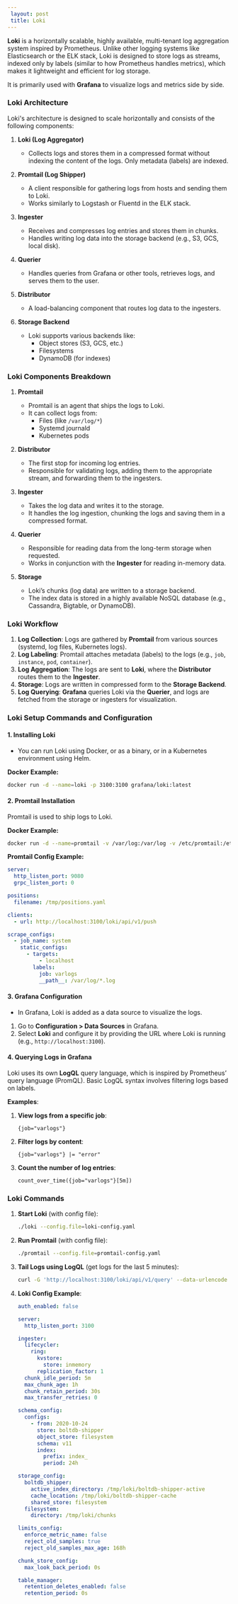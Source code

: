 ```yaml
---
 layout: post
 title: Loki
---
```



**Loki** is a horizontally scalable, highly available, multi-tenant log aggregation system inspired by Prometheus. Unlike other logging systems like Elasticsearch or the ELK stack, Loki is designed to store logs as streams, indexed only by labels (similar to how Prometheus handles metrics), which makes it lightweight and efficient for log storage. 

It is primarily used with **Grafana** to visualize logs and metrics side by side.

### Loki Architecture

Loki's architecture is designed to scale horizontally and consists of the following components:

1. **Loki (Log Aggregator)**
   - Collects logs and stores them in a compressed format without indexing the content of the logs. Only metadata (labels) are indexed.
   
2. **Promtail (Log Shipper)**
   - A client responsible for gathering logs from hosts and sending them to Loki.
   - Works similarly to Logstash or Fluentd in the ELK stack.

3. **Ingester**
   - Receives and compresses log entries and stores them in chunks.
   - Handles writing log data into the storage backend (e.g., S3, GCS, local disk).

4. **Querier**
   - Handles queries from Grafana or other tools, retrieves logs, and serves them to the user.

5. **Distributor**
   - A load-balancing component that routes log data to the ingesters.

6. **Storage Backend**
   - Loki supports various backends like:
     - Object stores (S3, GCS, etc.)
     - Filesystems
     - DynamoDB (for indexes)

### Loki Components Breakdown

1. **Promtail**
   - Promtail is an agent that ships the logs to Loki.
   - It can collect logs from:
     - Files (like `/var/log/*`)
     - Systemd journald
     - Kubernetes pods

2. **Distributor**
   - The first stop for incoming log entries.
   - Responsible for validating logs, adding them to the appropriate stream, and forwarding them to the ingesters.

3. **Ingester**
   - Takes the log data and writes it to the storage.
   - It handles the log ingestion, chunking the logs and saving them in a compressed format.

4. **Querier**
   - Responsible for reading data from the long-term storage when requested.
   - Works in conjunction with the **Ingester** for reading in-memory data.

5. **Storage**
   - Loki’s chunks (log data) are written to a storage backend.
   - The index data is stored in a highly available NoSQL database (e.g., Cassandra, Bigtable, or DynamoDB).

### Loki Workflow

1. **Log Collection**: Logs are gathered by **Promtail** from various sources (systemd, log files, Kubernetes logs).
2. **Log Labeling**: Promtail attaches metadata (labels) to the logs (e.g., `job`, `instance`, `pod`, `container`).
3. **Log Aggregation**: The logs are sent to **Loki**, where the **Distributor** routes them to the **Ingester**.
4. **Storage**: Logs are written in compressed form to the **Storage Backend**.
5. **Log Querying**: **Grafana** queries Loki via the **Querier**, and logs are fetched from the storage or ingesters for visualization.

### Loki Setup Commands and Configuration

#### 1. **Installing Loki**
- You can run Loki using Docker, or as a binary, or in a Kubernetes environment using Helm.

**Docker Example:**
```bash
docker run -d --name=loki -p 3100:3100 grafana/loki:latest
```

#### 2. **Promtail Installation**
Promtail is used to ship logs to Loki.

**Docker Example:**
```bash
docker run -d --name=promtail -v /var/log:/var/log -v /etc/promtail:/etc/promtail grafana/promtail:latest -config.file=/etc/promtail/promtail-config.yaml
```

**Promtail Config Example:**
```yaml
server:
  http_listen_port: 9080
  grpc_listen_port: 0

positions:
  filename: /tmp/positions.yaml

clients:
  - url: http://localhost:3100/loki/api/v1/push

scrape_configs:
  - job_name: system
    static_configs:
      - targets:
          - localhost
        labels:
          job: varlogs
          __path__: /var/log/*.log
```

#### 3. **Grafana Configuration**
- In Grafana, Loki is added as a data source to visualize the logs.
1. Go to **Configuration > Data Sources** in Grafana.
2. Select **Loki** and configure it by providing the URL where Loki is running (e.g., `http://localhost:3100`).

#### 4. **Querying Logs in Grafana**

Loki uses its own **LogQL** query language, which is inspired by Prometheus’ query language (PromQL). Basic LogQL syntax involves filtering logs based on labels.

**Examples**:

1. **View logs from a specific job**:
   ```logql
   {job="varlogs"}
   ```

2. **Filter logs by content**:
   ```logql
   {job="varlogs"} |= "error"
   ```

3. **Count the number of log entries**:
   ```logql
   count_over_time({job="varlogs"}[5m])
   ```

### Loki Commands

1. **Start Loki** (with config file):
   ```bash
   ./loki --config.file=loki-config.yaml
   ```

2. **Run Promtail** (with config file):
   ```bash
   ./promtail --config.file=promtail-config.yaml
   ```

3. **Tail Logs using LogQL** (get logs for the last 5 minutes):
   ```bash
   curl -G 'http://localhost:3100/loki/api/v1/query' --data-urlencode 'query={job="varlogs"}[5m]'
   ```

4. **Loki Config Example**:
   ```yaml
   auth_enabled: false

   server:
     http_listen_port: 3100

   ingester:
     lifecycler:
       ring:
         kvstore:
           store: inmemory
         replication_factor: 1
     chunk_idle_period: 5m
     max_chunk_age: 1h
     chunk_retain_period: 30s
     max_transfer_retries: 0

   schema_config:
     configs:
       - from: 2020-10-24
         store: boltdb-shipper
         object_store: filesystem
         schema: v11
         index:
           prefix: index_
           period: 24h

   storage_config:
     boltdb_shipper:
       active_index_directory: /tmp/loki/boltdb-shipper-active
       cache_location: /tmp/loki/boltdb-shipper-cache
       shared_store: filesystem
     filesystem:
       directory: /tmp/loki/chunks

   limits_config:
     enforce_metric_name: false
     reject_old_samples: true
     reject_old_samples_max_age: 168h

   chunk_store_config:
     max_look_back_period: 0s

   table_manager:
     retention_deletes_enabled: false
     retention_period: 0s
   ```
